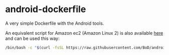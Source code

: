 # android-dockerfile

A very simple Dockerfile with the Android tools.

An equivalent script for Amazon ec2 (Amazon Linux 2) is also available [here](ec2-android-sdk-setup.sh) and can be used this way:

```bash
/bin/bash -c "$(curl -fsSL https://raw.githubusercontent.com/BoD/android-dockerfile/master/ec2-android-sdk-setup.sh)"
```
